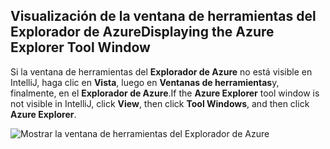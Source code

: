 ## <a name="displaying-the-azure-explorer-tool-window"></a><span data-ttu-id="eaf71-101">Visualización de la ventana de herramientas del Explorador de Azure</span><span class="sxs-lookup"><span data-stu-id="eaf71-101">Displaying the Azure Explorer Tool Window</span></span>

<span data-ttu-id="eaf71-102">Si la ventana de herramientas del **Explorador de Azure** no está visible en IntelliJ, haga clic en **Vista**, luego en **Ventanas de herramientas**y, finalmente, en el **Explorador de Azure**.</span><span class="sxs-lookup"><span data-stu-id="eaf71-102">If the **Azure Explorer** tool window is not visible in IntelliJ, click **View**, then click **Tool Windows**, and then click **Azure Explorer**.</span></span>

![Mostrar la ventana de herramientas del Explorador de Azure](media/azure-toolkit-for-intellij-show-azure-explorer/show-az-exp-01.png)

